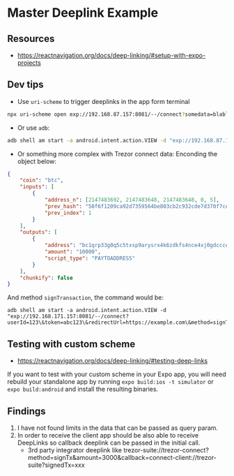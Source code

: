 # Master Deeplink Example

## Resources

-   https://reactnavigation.org/docs/deep-linking/#setup-with-expo-projects

## Dev tips

-   Use `uri-scheme` to trigger deeplinks in the app form terminal

```bash
npx uri-scheme open exp://192.168.87.157:8081/--/connect?somedata=blablameow\&test=ahoj --android
```

-   Or use `adb`:

```bash
adb shell am start -a android.intent.action.VIEW -d "exp://192.168.87.157:8081/--/connect?userId=123\&token=abc123\&redirectUrl=https://example.com"
```

-   Or something more complex with Trezor connect data:
    Enconding the object below:

```json
{
    "coin": "btc",
    "inputs": [
        {
            "address_n": [2147483692, 2147483648, 2147483648, 0, 5],
            "prev_hash": "50f6f1209ca92d7359564be803cb2c932cde7d370f7cee50fd1fad6790f6206d",
            "prev_index": 1
        }
    ],
    "outputs": [
        {
            "address": "bc1qrp33g0q5c5txsp9arysrx4k6zdkfs4nce4xj0gdcccefvpysxf3qccfmv3",
            "amount": "10000",
            "script_type": "PAYTOADDRESS"
        }
    ],
    "chunkify": false
}
```

And method `signTransaction`, the command would be:

```
adb shell am start -a android.intent.action.VIEW -d "exp://192.168.171.157:8081/--/connect?userId=123\&token=abc123\&redirectUrl=https://example.com\&method=signTransaction\&payload=%7B%22coin%22%3A%22btc%22%2C%22inputs%22%3A%5B%7B%22address_n%22%3A%5B2147483692%2C2147483648%2C2147483648%2C0%2C5%5D%2C%22prev_hash%22%3A%2250f6f1209ca92d7359564be803cb2c932cde7d370f7cee50fd1fad6790f6206d%22%2C%22prev_index%22%3A1%7D%5D%2C%22outputs%22%3A%5B%7B%22address%22%3A%22bc1qrp33g0q5c5txsp9arysrx4k6zdkfs4nce4xj0gdcccefvpysxf3qccfmv3%22%2C%22amount%22%3A%2210000%22%2C%22script_type%22%3A%22PAYTOADDRESS%22%7D%5D%2C%22chunkify%22%3Afalse%7D"
```

## Testing with custom scheme

-   https://reactnavigation.org/docs/deep-linking/#testing-deep-links

If you want to test with your custom scheme in your Expo app, you will need rebuild your standalone app by running `expo build:ios -t simulator` or `expo build:android` and install the resulting binaries.

## Findings

1. I have not found limits in the data that can be passed as query param.
2. In order to receive the client app should be also able to receive DeepLinks so callback deeplink can be passed in the initial call.
    - 3rd party integrator deeplink like trezor-suite://trezor-connect?method=signTx&amount=3000&callback=connect-client://trezor-suite?signedTx=xxx
